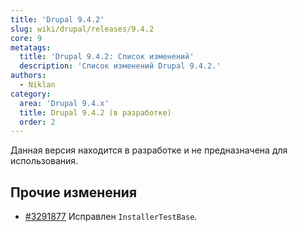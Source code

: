 ```yaml
---
title: 'Drupal 9.4.2'
slug: wiki/drupal/releases/9.4.2
core: 9
metatags:
  title: 'Drupal 9.4.2: Список изменений'
  description: 'Список изменений Drupal 9.4.2.'
authors:
  - Niklan
category:
  area: 'Drupal 9.4.x'
  title: Drupal 9.4.2 (в разработке)
  order: 2
---
```


<Aside type="warning">

Данная версия находится в разработке и не предназначена для использования.

</Aside>

## Прочие изменения

- [#3291877](https://www.drupal.org/node/3291877) Исправлен `InstallerTestBase`.